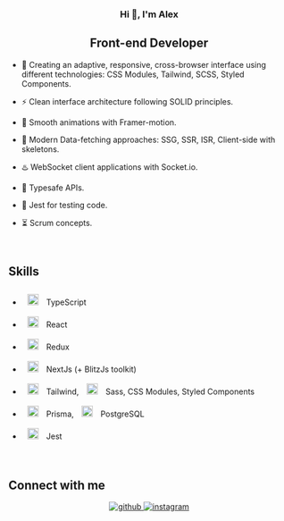 ### **<div align="center">Hi 👋, I'm Alex</div>**  
  

## <div align="center">Front-end Developer</div>  

- 📱 Creating an adaptive, responsive, cross-browser interface using different technologies: CSS Modules, Tailwind, SCSS, Styled Components.   
  

- ⚡ Clean interface architecture following SOLID principles.  


- 🎀 Smooth animations with Framer-motion.  


- 📶 Modern Data-fetching approaches: SSG, SSR, ISR, Client-side with skeletons.  
  

- ♨️ WebSocket client applications with Socket.io.  
  

- 🔖 Typesafe APIs.  
  

- 📝 Jest for testing code.
  

- ⏳ Scrum concepts.  
  

<br/>  



## Skills
 - <a href="https://www.typescriptlang.org/" target="_blank"><img style="margin: 10px" src="https://profilinator.rishav.dev/skills-assets/typescript-original.svg" alt="TypeScript" height="20" /></a> TypeScript
 - <a href="https://reactjs.org/" target="_blank"><img style="margin: 10px" src="https://profilinator.rishav.dev/skills-assets/react-original-wordmark.svg" alt="React" height="20" /></a> React
- <a href="https://redux.js.org/" target="_blank"><img style="margin: 10px" src="https://profilinator.rishav.dev/skills-assets/redux-original.svg" alt="Redux" height="20" /></a> Redux  
- <a href="https://nextjs.org/" target="_blank"><img style="margin: 10px" src="https://profilinator.rishav.dev/skills-assets/nextjs.png" alt="NextJS" height="20" /></a> NextJs (+ BlitzJs toolkit)
-  <a href="https://www.tailwindcss.com/" target="_blank"><img style="margin: 10px" src="https://profilinator.rishav.dev/skills-assets/tailwindcss.svg" alt="Tailwind CSS" height="20" /></a>  Tailwind, <a href="https://sass-lang.com/" target="_blank"><img style="margin: 10px" src="https://profilinator.rishav.dev/skills-assets/sass-original.svg" alt="Sass" height="20" /></a> Sass, CSS Modules, Styled Components
- <a href="https://www.prisma.io/" target="_blank"><img style="margin: 10px" src="https://profilinator.rishav.dev/skills-assets/prisma.png" alt="Prisma" height="20" /></a>  Prisma, <a href="https://www.postgresql.org/" target="_blank"><img style="margin: 10px" src="https://profilinator.rishav.dev/skills-assets/postgresql-original-wordmark.svg" alt="PostgreSQL" height="20" /></a> PostgreSQL
- <a href="https://www.jestjs.io/" target="_blank"><img style="margin: 10px" src="https://profilinator.rishav.dev/skills-assets/jest.svg" alt="Jest" height="20" /></a> Jest

<br/>  

## Connect with me  
<div align="center">
<a href="https://github.com/alexphloyd" target="_blank">
<img src=https://img.shields.io/badge/github-%2324292e.svg?&style=for-the-badge&logo=github&logoColor=white alt=github style="margin-bottom: 5px;" />
</a>
<a href="https://instagram.com/alexphloyd" target="_blank">
<img src=https://img.shields.io/badge/instagram-%23000000.svg?&style=for-the-badge&logo=instagram&logoColor=white alt=instagram style="margin-bottom: 5px;" />
</a>  
</div>  

<br />

